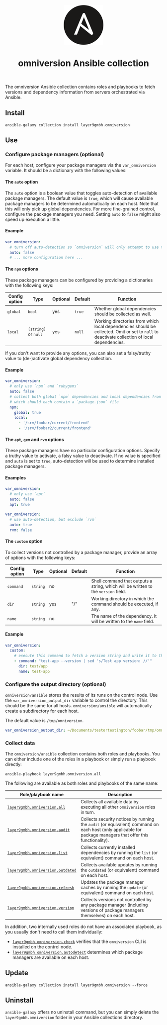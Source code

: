 <!--suppress HtmlDeprecatedAttribute -->
<div align="center">
    <img src="../docs/assets/Ansible.png" width="128" height="128" alt="omniversion logo" />
    <h1 align="center">omniversion Ansible collection</h1>
    <br />
</div>

The omniversion Ansible collection contains roles and playbooks to fetch versions and dependency information from
servers orchestrated via Ansible.

## Install

```shell
ansible-galaxy collection install layer9gmbh.omniversion
```

## Use

### Configure package managers (optional)

For each host, configure your package managers via the `var_omniversion` variable. It should be a dictionary with the
following values:

#### The `auto` option

The `auto` option is a boolean value that toggles auto-detection of available package managers. The default value
is `true`,
which will cause available package managers to be determined automatically on each host. Note that this will only pick
up global dependencies. For more fine-grained control, configure the package managers you need. Setting `auto`
to `false` might also speed up execution a little.

#### Example

```yaml
var_omniversion:
  # turn off auto-detection so `omniversion` will only attempt to use the package managers explicitly configured
  auto: false
  # ... more configuration here ...
```

#### The `npm` options

These package managers can be configured by providing a dictionaries with the following keys:

| Config option | Type                 | Optional | Default | Function                                                                                                                                     |
|---------------|----------------------|----------|---------|----------------------------------------------------------------------------------------------------------------------------------------------|
| `global`      | `bool`               | yes      | `true`  | Whether global dependencies should be collected as well.                                                                                     |
| `local`       | `[string]` or `null` | yes      | `null`  | Working directories from which local dependencies should be collected. Omit or set to `null` to deactivate collection of local dependencies. |

If you don't want to provide any options, you can also set a falsy/truthy value to (de-)activate global dependency collection.

#### Example

```yaml
var_omniversion:
  # only use `npm` and `rubygems`
  auto: false
  # collect both global `npm` dependencies and local dependencies from the specified directories,
  # which should each contain a `package.json` file
  npm:
    global: true
    local:
      - '/srv/foobar/current/frontend'
      - '/srv/foobar2/current/frontend'
```

#### The `apt`, `gem` and `rvm` options

These package managers have no particular configuration options. Specify a truthy value to activate, a falsy value to deactivate. If no value is
specified and `auto` is set to `true`, auto-detection will be used to determine installed package managers.

#### Examples

```yaml
var_omniversion:
  # only use `apt`
  auto: false
  apt: true
```

```yaml
var_omniversion:
  # use auto-detection, but exclude `rvm`
  auto: true
  rvm: false
```

#### The `custom` option

To collect versions not controlled by a package manager, provide an array of options with the following keys:

| Config option | Type       | Optional | Default | Function                                                                           |
|---------------|------------|----------|---------|------------------------------------------------------------------------------------|
| `command`     | `string`   | no       |         | Shell command that outputs a string, which will be written to the `version` field. |
| `dir`         | `string`   | yes      | "/"     | Working directory in which the command should be executed, if any.                 |
| `name`        | `string`   | no       |         | The name of the dependency. It will be written to the `name` field.                |

#### Example

```yaml
var_omniversion:
  custom:
    # execute this command to fetch a version string and write it to the results file under the specified name
    - command: "test-app --version | sed 's/Test app version: //'"
      dir: test/app
      name: test-app
```

### Configure the output directory (optional)

`omniversion/ansible` stores the results of its runs on the control node. Use the `var_omniversion_output_dir` variable
to control the directory. This should be the same for all hosts. `omniversion/ansible` will automatically create a
subdirectory for each host.

The default value is `/tmp/omniversion`.

```yaml
var_omniversion_output_dir: ~/Documents/testortestington/foobar/tmp/omniversion
```

### Collect data

The `omniversion/ansible` collection contains both roles and playbooks. You can either include one of the roles in a
playbook or simply run a playbook directly:

```shell
ansible-playbook layer9gmbh.omniversion.all
```

The following are available as both roles and playbooks of the same name:

| Role/playbook name                                                    | Description                                                                                                                                                 |
|-----------------------------------------------------------------------|-------------------------------------------------------------------------------------------------------------------------------------------------------------|
| [`layer9gmbh.omniversion.all`](ansible/roles/all/README.md)           | Collects all available data by executing all other `omniversion` roles in turn.                                                                             |
| [`layer9gmbh.omniversion.audit`](ansible/roles/audit/README.md)       | Collects security notices by running the `audit` (or equivalent) command on each host (only applicable for package managers that offer this functionality). |
| [`layer9gmbh.omniversion.list`](ansible/roles/list/README.md)         | Collects currently installed dependencies by running the `list` (or equivalent) command on each host.                                                       |
| [`layer9gmbh.omniversion.outdated`](ansible/roles/outdated/README.md) | Collects available updates by running the `outdated` (or equivalent) command on each host.                                                                  |
| [`layer9gmbh.omniversion.refresh`](ansible/roles/refresh/README.md)   | Updates the package manager caches by running the `update` (or equivalent) command on each host.                                                            |
| [`layer9gmbh.omniversion.version`](ansible/roles/version/README.md)   | Collects versions not controlled by any package manager (including versions of package managers themselves) on each host.                                   |

In addition, two internally used roles do not have an associated playbook, as you usually don't need to call them individually:
* [`layer9gmbh.omniversion.check`](ansible/roles/check/README.md) verifies that the `omniversion` CLI is installed on the control node.
* [`layer9gmbh.omniversion.autodetect`](ansible/roles/autodetect/README.md) determines which package managers are available on each host.

## Update

```shell
ansible-galaxy collection install layer9gmbh.omniversion --force
```

## Uninstall

`ansible-galaxy` offers no uninstall command, but you can simply delete the `layer9gmbh.omniversion` folder in your
Ansible collections directory.
